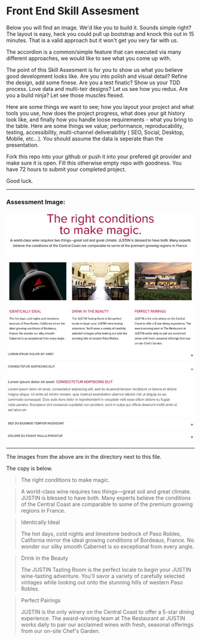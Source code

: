 # Front End Skill Assesment

Below you will find an image. We'd like you to build it. Sounds simple right? The layout is easy, heck you could pull up bootstrap and knock this out in 15 minutes. That is a valid approach but it won't get you very far with us.

The accordion is a common/simple feature that can executed via many different approaches, we would like to see what you come up with.

The point of this Skill Assesment is for you to show us what you believe good development looks like. Are you into polish and visual detail? Refine the design, add some finese. Are you a test finatic? Show us your TDD process. Love data and multi-teir designs? Let us see how you redux. Are you a build ninja? Let see those muscles flexed.

Here are some things we want to see; how you layout your project and what tools you use, how does the project progress, what does your git history look like, and finally how you handle loose requirements - what you bring to the table. Here are some things we value; performance, reproducability, testing, accessibility, multi-channel deliverability ( SEO, Social, Desktop, Mobile, etc...). You should assume the data is seperate than the presentation.

Fork this repo into your github or push it into your prefered git provider and make sure it is open. Fill this otherwise empty repo with goodness. You have 72 hours to submit your completed project.

Good luck.

---

### Assessment Image:

![Assessment Image](./assessment.png)

---

The images from the above are in the directory next to this file. 

The copy is below.

> The right conditions to make magic.

> A world-class wine requires two things—great soil and great climate. JUSTIN is blessed to have both. Many experts believe the conditions of the Central Coast are comparable to some of the premium growing regions in France.

> Identically Ideal
>
> The hot days, cold nights and limestone bedrock of Paso Robles, California mirror the ideal growing conditions of Bordeaux, France. No wonder our silky smooth Cabernet is so exceptional from every angle.

> Drink in the Beauty
>
> The JUSTIN Tasting Room is the perfect locale to begin your JUSTIN wine-tasting adventure. You'll savor a variety of carefully selected vintages while looking out onto the stunning hills of western Paso Robles.

> Perfect Pairings
>
> JUSTIN is the only winery on the Central Coast to offer a 5-star dining experience. The award-winning team at The Restaurant at JUSTIN works daily to pair our acclaimed wines with fresh, seasonal offerings from our on-site Chef's Garden.
